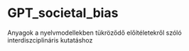 # GPT_societal_bias
Anyagok a nyelvmodellekben tükröződő előítéletekről szóló interdiszciplináris kutatáshoz
